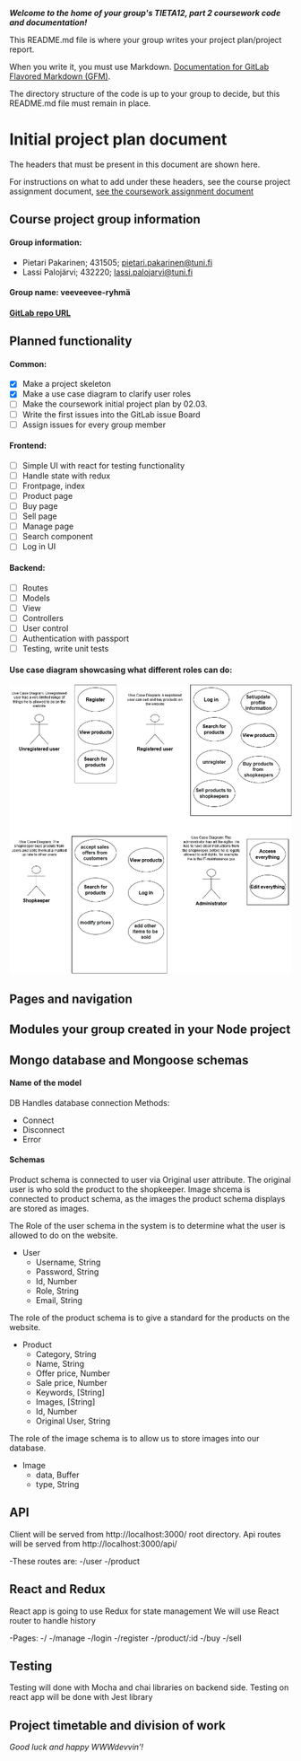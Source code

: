 ***Welcome to the home of your group's TIETA12, part 2 coursework code and documentation!***

This README.md file is where your group writes your project plan/project report.

When you write it, you must use Markdown. [Documentation for GitLab Flavored Markdown (GFM)](https://docs.gitlab.com/ee/user/markdown.html).

The directory structure of the code is up to your group to decide, but this README.md file must remain in place.

# Initial project plan document
The headers that must be present in this document are shown here. 

For instructions on what to add under these headers, see the course project assignment document, [see the coursework assignment document](https://docs.google.com/document/d/1ctG6mURrs1WlqwwPnMOFE_mSIEhZVCjp2XGefAZMdxQ/edit#heading=h.vsanic5plbto)

## Course project group information   
#### Group information: 
- Pietari Pakarinen; 431505; pietari.pakarinen@tuni.fi
- Lassi Palojärvi; 432220; lassi.palojarvi@tuni.fi
#### Group name: veeveevee-ryhmä
#### [GitLab repo URL](https://course-gitlab.tuni.fi/tieta12-2019-2020/veeveevee-ryhma)

## Planned functionality    

#### Common:
- [x] Make a project skeleton
- [x] Make a use case diagram to clarify user roles
- [ ] Make the coursework initial project plan by 02.03.
- [ ] Write the first issues into the GitLab issue Board
- [ ] Assign issues for every group member

#### Frontend:
- [ ] Simple UI with react for testing functionality
- [ ] Handle state with redux
- [ ] Frontpage, index
- [ ] Product page
- [ ] Buy page
- [ ] Sell page
- [ ] Manage page
- [ ] Search component
- [ ] Log in UI

#### Backend:
- [ ] Routes
- [ ] Models
- [ ] View
- [ ] Controllers
- [ ] User control
- [ ] Authentication with passport
- [ ] Testing, write unit tests

#### Use case diagram showcasing what different roles can do:

![alt text](media/WWWUseCase.jpg "Use case diagram showcasing what different roles can do")

## Pages and navigation    
## Modules your group created in your Node project    
## Mongo database and Mongoose schemas    

#### Name of the model
DB 
Handles database connection
Methods:
- Connect
- Disconnect
- Error

#### Schemas

Product schema is connected to user via Original user attribute. The original user is who sold the product to the shopkeeper.
Image shcema is connected to product schema, as the images the product schema displays are stored as images.

The Role of the user schema in the system is to determine what the user is allowed to do on the website.
- User
    - Username, String
    - Password, String
    - Id, Number
    - Role, String
    - Email, String

The role of the product schema is to give a standard for the products on the website.
- Product
    - Category, String
    - Name, String
    - Offer price, Number
    - Sale price, Number
    - Keywords, [String]
    - Images, [String]
    - Id, Number
    - Original User, String

The role of the image schema is to allow us to store images into our database.
- Image
    - data, Buffer
    - type, String

## API
Client will be served from http://localhost:3000/ root directory.
Api routes will be served from http://localhost:3000/api/ 

-These routes are:
    -/user
    -/product

## React and Redux
React app is going to use Redux for state management
We will use React router to handle history

-Pages:
    -/
    -/manage
    -/login
    -/register
    -/product/:id
    -/buy
    -/sell

## Testing

Testing will done with Mocha and chai libraries on backend side.
Testing on react app will be done with Jest library

## Project timetable and division of work    


*Good luck and happy WWWdevvin’!*
